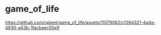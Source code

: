 # game_of_life

https://github.com/rajjeet/game_of_life/assets/11079062/cf264321-4a4a-4630-a43b-1facbaec55e9

